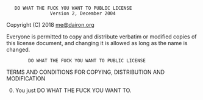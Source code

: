        DO WHAT THE FUCK YOU WANT TO PUBLIC LICENSE 
                    Version 2, December 2004 

 Copyright (C) 2018 <me@dairon.org> 

 Everyone is permitted to copy and distribute verbatim or modified 
 copies of this license document, and changing it is allowed as long 
 as the name is changed. 

            DO WHAT THE FUCK YOU WANT TO PUBLIC LICENSE 
   TERMS AND CONDITIONS FOR COPYING, DISTRIBUTION AND MODIFICATION 

  0. You just DO WHAT THE FUCK YOU WANT TO.

